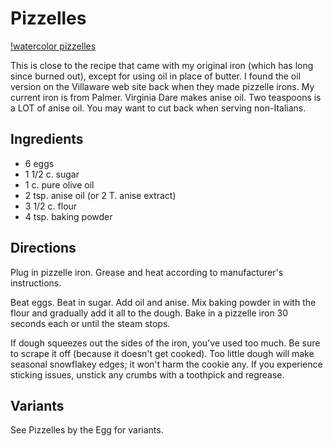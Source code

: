 # Pizzelles

[!watercolor pizzelles](../images/pizzellewc.png)

This is close to the recipe that came with my original iron (which has long since burned out), except for using oil in place of butter. I found the oil version on the Villaware web site back when they made pizzelle irons. My current iron is from Palmer. Virginia Dare makes anise oil. Two teaspoons is a LOT of anise oil. You may want to cut back when serving non-Italians.

## Ingredients

* 6 eggs
* 1 1/2 c. sugar
* 1 c. pure olive oil
* 2 tsp. anise oil (or 2 T. anise extract)
* 3 1/2 c. flour
* 4 tsp. baking powder

## Directions

Plug in pizzelle iron. Grease and heat according to manufacturer's instructions.

Beat eggs. Beat in sugar. Add oil and anise. Mix baking powder in with the flour and gradually add it all to the dough. Bake in a pizzelle iron 30 seconds each or until the steam stops.

If dough squeezes out the sides of the iron, you've used too much.  Be sure to scrape it off (because it doesn't get cooked).  Too little dough will make seasonal snowflakey edges; it won't harm the cookie any.  If you experience sticking issues, unstick any crumbs with a toothpick and regrease.

## Variants

See Pizzelles by the Egg for variants.
